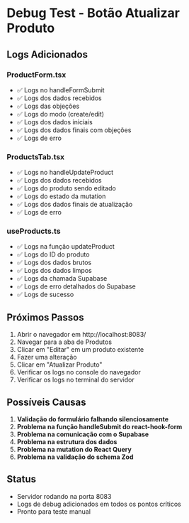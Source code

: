 # Debug Test - Botão Atualizar Produto

## Logs Adicionados

### ProductForm.tsx
- ✅ Logs no handleFormSubmit
- ✅ Logs dos dados recebidos
- ✅ Logs das objeções
- ✅ Logs do modo (create/edit)
- ✅ Logs dos dados iniciais
- ✅ Logs dos dados finais com objeções
- ✅ Logs de erro

### ProductsTab.tsx
- ✅ Logs no handleUpdateProduct
- ✅ Logs dos dados recebidos
- ✅ Logs do produto sendo editado
- ✅ Logs do estado da mutation
- ✅ Logs dos dados finais de atualização
- ✅ Logs de erro

### useProducts.ts
- ✅ Logs na função updateProduct
- ✅ Logs do ID do produto
- ✅ Logs dos dados brutos
- ✅ Logs dos dados limpos
- ✅ Logs da chamada Supabase
- ✅ Logs de erro detalhados do Supabase
- ✅ Logs de sucesso

## Próximos Passos

1. Abrir o navegador em http://localhost:8083/
2. Navegar para a aba de Produtos
3. Clicar em "Editar" em um produto existente
4. Fazer uma alteração
5. Clicar em "Atualizar Produto"
6. Verificar os logs no console do navegador
7. Verificar os logs no terminal do servidor

## Possíveis Causas

1. **Validação do formulário falhando silenciosamente**
2. **Problema na função handleSubmit do react-hook-form**
3. **Problema na comunicação com o Supabase**
4. **Problema na estrutura dos dados**
5. **Problema na mutation do React Query**
6. **Problema na validação do schema Zod**

## Status

- Servidor rodando na porta 8083
- Logs de debug adicionados em todos os pontos críticos
- Pronto para teste manual